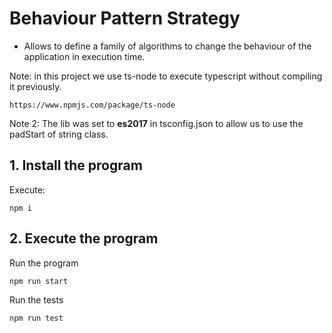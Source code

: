 # Behaviour Pattern Strategy

- Allows to define a family of algorithms to change the behaviour of the application in execution time.

Note: in this project we use ts-node to execute typescript without compiling it previously.

```url
https://www.npmjs.com/package/ts-node
```

Note 2: The lib was set to __es2017__ in tsconfig.json to allow us to use the padStart of string class.

## 1. Install the program

Execute:

```shell
npm i
```

## 2. Execute the program

Run the program

```shell
npm run start
```

Run the tests

```shell
npm run test
```
